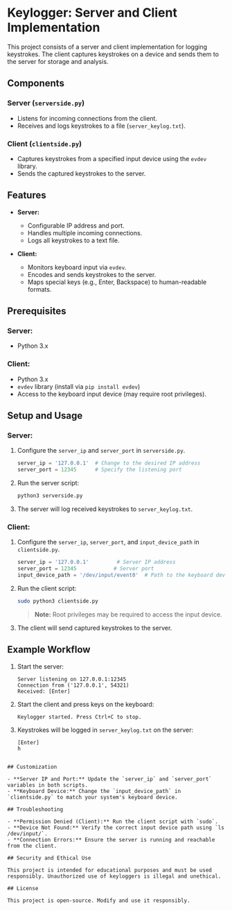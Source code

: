# Keylogger: Server and Client Implementation

This project consists of a server and client implementation for logging keystrokes. The client captures keystrokes on a device and sends them to the server for storage and analysis.

## Components

### Server (`serverside.py`)
- Listens for incoming connections from the client.
- Receives and logs keystrokes to a file (`server_keylog.txt`).

### Client (`clientside.py`)
- Captures keystrokes from a specified input device using the `evdev` library.
- Sends the captured keystrokes to the server.

## Features

- **Server:**
  - Configurable IP address and port.
  - Handles multiple incoming connections.
  - Logs all keystrokes to a text file.

- **Client:**
  - Monitors keyboard input via `evdev`.
  - Encodes and sends keystrokes to the server.
  - Maps special keys (e.g., Enter, Backspace) to human-readable formats.

## Prerequisites

### Server:
- Python 3.x

### Client:
- Python 3.x
- `evdev` library (install via `pip install evdev`)
- Access to the keyboard input device (may require root privileges).

## Setup and Usage

### Server:
1. Configure the `server_ip` and `server_port` in `serverside.py`.
   ```python
   server_ip = '127.0.0.1'  # Change to the desired IP address
   server_port = 12345      # Specify the listening port
   ```
2. Run the server script:
   ```bash
   python3 serverside.py
   ```
3. The server will log received keystrokes to `server_keylog.txt`.

### Client:
1. Configure the `server_ip`, `server_port`, and `input_device_path` in `clientside.py`.
   ```python
   server_ip = '127.0.0.1'         # Server IP address
   server_port = 12345            # Server port
   input_device_path = '/dev/input/event0'  # Path to the keyboard device
   ```
2. Run the client script:
   ```bash
   sudo python3 clientside.py
   ```
   > **Note:** Root privileges may be required to access the input device.

3. The client will send captured keystrokes to the server.

## Example Workflow

1. Start the server:
   ```
   Server listening on 127.0.0.1:12345
   Connection from ('127.0.0.1', 54321)
   Received: [Enter]
   ```

2. Start the client and press keys on the keyboard:
   ```
   Keylogger started. Press Ctrl+C to stop.
   ```

3. Keystrokes will be logged in `server_keylog.txt` on the server:
   ```
   [Enter]
   h

```

## Customization

- **Server IP and Port:** Update the `server_ip` and `server_port` variables in both scripts.
- **Keyboard Device:** Change the `input_device_path` in `clientside.py` to match your system's keyboard device.

## Troubleshooting

- **Permission Denied (Client):** Run the client script with `sudo`.
- **Device Not Found:** Verify the correct input device path using `ls /dev/input/`.
- **Connection Errors:** Ensure the server is running and reachable from the client.

## Security and Ethical Use

This project is intended for educational purposes and must be used responsibly. Unauthorized use of keyloggers is illegal and unethical.

## License

This project is open-source. Modify and use it responsibly.


